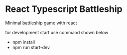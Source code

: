 # React  Typescript Battleship
Minimal battleship game with react


for development start use command shown below
- npm install
- npm run start-dev